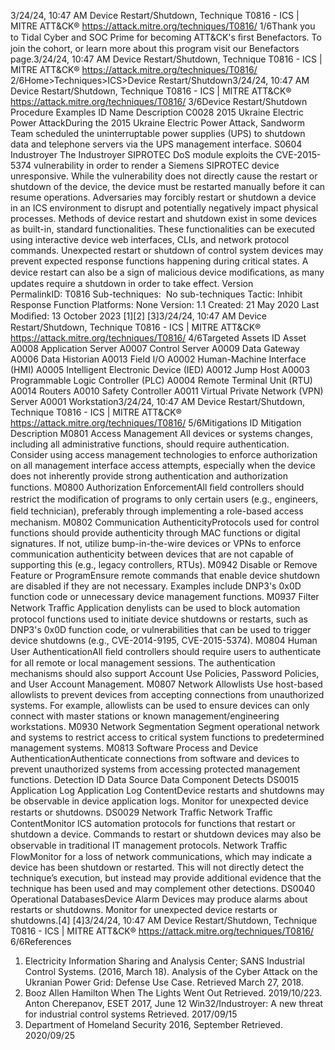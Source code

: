 3/24/24, 10:47 AM Device Restart/Shutdown, Technique T0816 - ICS | MITRE ATT&CK®
https://attack.mitre.org/techniques/T0816/ 1/6Thank you to Tidal Cyber and SOC Prime for becoming ATT&CK's ﬁrst Benefactors. To join the cohort, or learn more about this program visit our
Benefactors page.3/24/24, 10:47 AM Device Restart/Shutdown, Technique T0816 - ICS | MITRE ATT&CK®
https://attack.mitre.org/techniques/T0816/ 2/6Home>Techniques>ICS>Device Restart/Shutdown3/24/24, 10:47 AM Device Restart/Shutdown, Technique T0816 - ICS | MITRE ATT&CK®
https://attack.mitre.org/techniques/T0816/ 3/6Device Restart/Shutdown
Procedure Examples
ID Name Description
C0028 2015 Ukraine
Electric Power
AttackDuring the 2015 Ukraine Electric Power Attack, Sandworm Team scheduled the uninterruptable power
supplies (UPS) to shutdown data and telephone servers via the UPS management interface. 
S0604 Industroyer The Industroyer SIPROTEC DoS module exploits the CVE-2015-5374 vulnerability in order to render a
Siemens SIPROTEC device unresponsive. While the vulnerability does not directly cause the restart or
shutdown of the device, the device must be restarted manually before it can resume operations. Adversaries may forcibly restart or shutdown a device in an ICS environment to disrupt and potentially negatively impact physical processes.
Methods of device restart and shutdown exist in some devices as built-in, standard functionalities. These functionalities can be executed
using interactive device web interfaces, CLIs, and network protocol commands.
Unexpected restart or shutdown of control system devices may prevent expected response functions happening during critical states.
A device restart can also be a sign of malicious device modiﬁcations, as many updates require a shutdown in order to take effect.
Version PermalinkID: T0816
Sub-techniques:  No sub-techniques
 
Tactic: Inhibit Response Function
 
Platforms: None
Version: 1.1
Created: 21 May 2020
Last Modiﬁed: 13 October 2023
[1][2]
[3]3/24/24, 10:47 AM Device Restart/Shutdown, Technique T0816 - ICS | MITRE ATT&CK®
https://attack.mitre.org/techniques/T0816/ 4/6Targeted Assets
ID Asset
A0008 Application Server
A0007 Control Server
A0009 Data Gateway
A0006 Data Historian
A0013 Field I/O
A0002 Human-Machine Interface (HMI)
A0005 Intelligent Electronic Device (IED)
A0012 Jump Host
A0003 Programmable Logic Controller (PLC)
A0004 Remote Terminal Unit (RTU)
A0014 Routers
A0010 Safety Controller
A0011 Virtual Private Network (VPN) Server
A0001 Workstation3/24/24, 10:47 AM Device Restart/Shutdown, Technique T0816 - ICS | MITRE ATT&CK®
https://attack.mitre.org/techniques/T0816/ 5/6Mitigations
ID Mitigation Description
M0801 Access Management All devices or systems changes, including all administrative functions, should require
authentication. Consider using access management technologies to enforce authorization on all
management interface access attempts, especially when the device does not inherently provide
strong authentication and authorization functions.
M0800 Authorization
EnforcementAll ﬁeld controllers should restrict the modiﬁcation of programs to only certain users (e.g.,
engineers, ﬁeld technician), preferably through implementing a role-based access mechanism.
M0802 Communication
AuthenticityProtocols used for control functions should provide authenticity through MAC functions or digital
signatures. If not, utilize bump-in-the-wire devices or VPNs to enforce communication authenticity
between devices that are not capable of supporting this (e.g., legacy controllers, RTUs).
M0942 Disable or Remove
Feature or ProgramEnsure remote commands that enable device shutdown are disabled if they are not necessary.
Examples include DNP3's 0x0D function code or unnecessary device management functions.
M0937 Filter Network Traﬃc Application denylists can be used to block automation protocol functions used to initiate device
shutdowns or restarts, such as DNP3's 0x0D function code, or vulnerabilities that can be used to
trigger device shutdowns (e.g., CVE-2014-9195, CVE-2015-5374).
M0804 Human User
AuthenticationAll ﬁeld controllers should require users to authenticate for all remote or local management
sessions. The authentication mechanisms should also support Account Use Policies, Password
Policies, and User Account Management.
M0807 Network Allowlists Use host-based allowlists to prevent devices from accepting connections from unauthorized
systems. For example, allowlists can be used to ensure devices can only connect with master
stations or known management/engineering workstations. 
M0930 Network Segmentation Segment operational network and systems to restrict access to critical system functions to
predetermined management systems. 
M0813 Software Process and
Device AuthenticationAuthenticate connections from software and devices to prevent unauthorized systems from
accessing protected management functions.
Detection
ID Data Source Data Component Detects
DS0015 Application Log Application Log
ContentDevice restarts and shutdowns may be observable in device application logs.
Monitor for unexpected device restarts or shutdowns.
DS0029 Network Traﬃc Network Traﬃc
ContentMonitor ICS automation protocols for functions that restart or shutdown a
device. Commands to restart or shutdown devices may also be observable in
traditional IT management protocols.
Network Traﬃc
FlowMonitor for a loss of network communications, which may indicate a device has
been shutdown or restarted. This will not directly detect the technique’s
execution, but instead may provide additional evidence that the technique has
been used and may complement other detections.
DS0040 Operational DatabasesDevice Alarm Devices may produce alarms about restarts or shutdowns. Monitor for
unexpected device restarts or shutdowns.[4]
[4]3/24/24, 10:47 AM Device Restart/Shutdown, Technique T0816 - ICS | MITRE ATT&CK®
https://attack.mitre.org/techniques/T0816/ 6/6References
1. Electricity Information Sharing and Analysis Center; SANS
Industrial Control Systems. (2016, March 18). Analysis of the
Cyber Attack on the Ukranian Power Grid: Defense Use Case.
Retrieved March 27, 2018.
2. Booz Allen Hamilton When The Lights Went Out Retrieved.
2019/10/223. Anton Cherepanov, ESET 2017, June 12 Win32/Industroyer: A
new threat for industrial control systems Retrieved.
2017/09/15
4. Department of Homeland Security 2016, September Retrieved.
2020/09/25